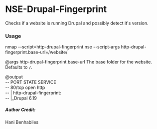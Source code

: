 # NSE-Drupal-Fingerprint
Checks if a website is running Drupal and possibly detect it's version.

### Usage
nmap --script=http-drupal-fingerprint.nse --script-args http-drupal-fingerprint.base-url=/website/ <target>

@args http-drupal-fingerprint.base-url The base folder for the website. Defaults to <code>/</code>.

@output  
-- PORT   STATE SERVICE  
-- 80/tcp open  http  
-- | http-drupal-fingerprint:   
-- |_Drupal 6.19  

##### Author Credit:  
Hani Benhabiles
